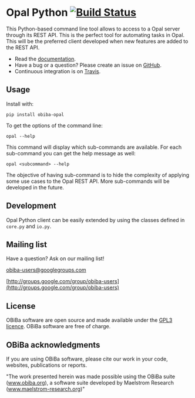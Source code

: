 # Opal Python [![Build Status](https://app.travis-ci.com/obiba/opal-python-client.svg?branch=master)](https://app.travis-ci.com/github/obiba/opal-python-client)

This Python-based command line tool allows to access to a Opal server through its REST API. This is the perfect tool
for automating tasks in Opal. This will be the preferred client developed when new features are added to the REST API.

* Read the [documentation](http://opaldoc.obiba.org).
* Have a bug or a question? Please create an issue on [GitHub](https://github.com/obiba/opal-python-client/issues).
* Continuous integration is on [Travis](https://travis-ci.org/obiba/opal-python-client).

## Usage

Install with:

```
pip install obiba-opal
```

To get the options of the command line:

```
opal --help
```

This command will display which sub-commands are available. For each sub-command you can get the help message as well:

```
opal <subcommand> --help
```

The objective of having sub-command is to hide the complexity of applying some use cases to the Opal REST API. More
sub-commands will be developed in the future.

## Development

Opal Python client can be easily extended by using the classes defined in `core.py` and `io.py`.

## Mailing list

Have a question? Ask on our mailing list!

obiba-users@googlegroups.com

[http://groups.google.com/group/obiba-users](http://groups.google.com/group/obiba-users)

## License

OBiBa software are open source and made available under the [GPL3 licence](http://www.obiba.org/pages/license/). OBiBa software are free of charge.

## OBiBa acknowledgments

If you are using OBiBa software, please cite our work in your code, websites, publications or reports.

"The work presented herein was made possible using the OBiBa suite (www.obiba.org), a  software suite developed by Maelstrom Research (www.maelstrom-research.org)"
